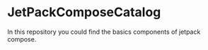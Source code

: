# JetPackComposeCatalog
In this repository you could find the basics components of jetpack compose.

